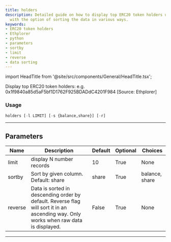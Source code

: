 ```yaml
---
title: holders
description: Detailed guide on how to display top ERC20 token holders using python,
  with the option of sorting the data in various ways.
keywords:
- ERC20 token holders
- Ethplorer
- python
- parameters
- sortby
- limit
- reverse
- data sorting
---
```


import HeadTitle from '@site/src/components/General/HeadTitle.tsx';

<HeadTitle title="crypto/onchain/holders - Reference | OpenBB Terminal Docs" />

Display top ERC20 token holders: e.g. 0x1f9840a85d5aF5bf1D1762F925BDADdC4201F984 [Source: Ethplorer]

### Usage

```python
holders [-l LIMIT] [-s {balance,share}] [-r]
```

---

## Parameters

| Name | Description | Default | Optional | Choices |
| ---- | ----------- | ------- | -------- | ------- |
| limit | display N number records | 10 | True | None |
| sortby | Sort by given column. Default: share | share | True | balance, share |
| reverse | Data is sorted in descending order by default. Reverse flag will sort it in an ascending way. Only works when raw data is displayed. | False | True | None |

---
